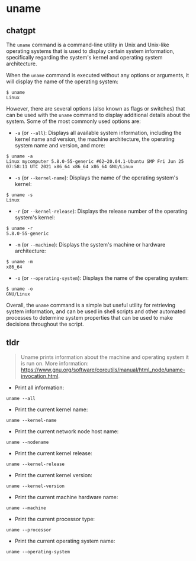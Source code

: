 # uname 
## chatgpt 
The `uname` command is a command-line utility in Unix and Unix-like operating systems that is used to display certain system information, specifically regarding the system's kernel and operating system architecture. 

When the `uname` command is executed without any options or arguments, it will display the name of the operating system:

```
$ uname
Linux
```

However, there are several options (also known as flags or switches) that can be used with the `uname` command to display additional details about the system. Some of the most commonly used options are:

- `-a` (or `--all`): Displays all available system information, including the kernel name and version, the machine architecture, the operating system name and version, and more:

```
$ uname -a
Linux mycomputer 5.8.0-55-generic #62~20.04.1-Ubuntu SMP Fri Jun 25 07:58:11 UTC 2021 x86_64 x86_64 x86_64 GNU/Linux
```

- `-s` (or `--kernel-name`): Displays the name of the operating system's kernel:

```
$ uname -s
Linux
```

- `-r` (or `--kernel-release`): Displays the release number of the operating system's kernel:

```
$ uname -r
5.8.0-55-generic
```

- `-m` (or `--machine`): Displays the system's machine or hardware architecture:

```
$ uname -m
x86_64
```

- `-o` (or `--operating-system`): Displays the name of the operating system:

```
$ uname -o
GNU/Linux
```

Overall, the `uname` command is a simple but useful utility for retrieving system information, and can be used in shell scripts and other automated processes to determine system properties that can be used to make decisions throughout the script. 

## tldr 
 
> Uname prints information about the machine and operating system it is run on.
> More information: <https://www.gnu.org/software/coreutils/manual/html_node/uname-invocation.html>.

- Print all information:

`uname --all`

- Print the current kernel name:

`uname --kernel-name`

- Print the current network node host name:

`uname --nodename`

- Print the current kernel release:

`uname --kernel-release`

- Print the current kernel version:

`uname --kernel-version`

- Print the current machine hardware name:

`uname --machine`

- Print the current processor type:

`uname --processor`

- Print the current operating system name:

`uname --operating-system`
